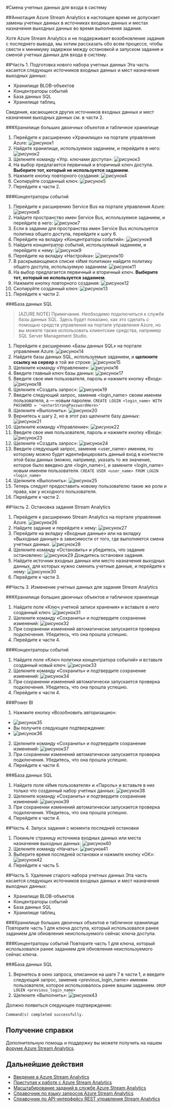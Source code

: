 <properties 
	pageTitle="Stream Analytics: смена учетных данных для источников входных данных и мест назначения выходных данных | Microsoft Azure" 
	description="Информация о том, как обновить учетные данные для источников входных данных и мест назначения выходных данных Stream Analytics"
	keywords="учетные данные для входа в систему"
	services="stream-analytics" 
	documentationCenter="" 
	authors="jeffstokes72" 
	manager="jhubbard" 
	editor="cgronlun"/>

<tags 
	ms.service="stream-analytics" 
	ms.devlang="na" 
	ms.topic="article" 
	ms.tgt_pltfrm="na" 
	ms.workload="data-services" 
	ms.date="07/27/2016" 
	ms.author="jeffstok"/>

#Смена учетных данных для входа в систему

##Аннотация
Azure Stream Analytics в настоящее время не допускает замены учетных данных в источниках входных данных и местах назначения выходных данных во время выполнения задания.

Хотя Azure Stream Analytics и не поддерживает возобновление задания с последнего вывода, мы хотим рассказать обо всем процессе, чтобы свести к минимуму задержки между остановкой и запуском задания и сменой учетных данных для входа в систему.

##Часть 1. Подготовка нового набора учетных данных
Эта часть касается следующих источников входных данных и мест назначения выходных данных:

* Хранилище BLOB-объектов
* Концентраторы событий
* База данных SQL
* Хранилище таблиц

Сведения, касающиеся других источников входных данных и мест назначения выходных данных см. в части 2.

###Хранилище больших двоичных объектов и табличное хранилище
1.  Перейдите к расширению «Хранилище» на портале управления Azure: ![рисунок1][graphic1]
2.  Найдите хранилище, используемое заданием, и перейдите в него: ![рисунок2][graphic2]
3.  Щелкните команду «Упр. ключами доступа»: ![рисунок3][graphic3]
4.  На выбор предлагается первичный и вторичный ключ доступа. **Выберите тот, который не используется заданием**.
5.  Нажмите кнопку повторного создания: ![рисунок4][graphic4]
6.  Скопируйте созданный ключ: ![рисунок5][graphic5]
7.  Перейдите к части 2.

###Концентраторы событий
1.  Перейдите к расширению Service Bus на портале управления Azure: ![рисунок6][graphic6]
2.  Найдите пространство имен Service Bus, используемое заданием, и перейдите в него: ![рисунок7][graphic7]
3.  Если в задании для пространства имен Service Bus используется политика общего доступа, перейдите к шагу 6.
4.  Перейдите на вкладку «Концентраторы событий»: ![рисунок8][graphic8]
5.  Найдите концентратор событий, используемый заданием, и перейдите к нему: ![рисунок9][graphic9]
6.  Перейдите на вкладку «Настройка»: ![рисунок10][graphic10]
7.  В раскрывающемся списке «Имя политики» найдите политику общего доступа, используемую заданием: ![рисунок11][graphic11]
8.  На выбор предлагается первичный и вторичный ключ. **Выберите тот, который не используется заданием**.
9.  Нажмите кнопку повторного создания: ![рисунок12][graphic12]
10. Скопируйте созданный ключ: ![рисунок13][graphic13]
11. Перейдите к части 2.

###База данных SQL

>[AZURE.NOTE] Примечание. Необходимо подключиться к службе базы данных SQL. Здесь будет показано, как это сделать с помощью средств управления на портале управления Azure, но вы можете также использовать клиентские средства, например SQL Server Management Studio.

1.  Перейдите к расширению «Базы данных SQL» на портале управления Azure: ![рисунок14][graphic14]
2.  Найдите базы данных SQL, используемые заданием, и **щелкните ссылку на сервер** в той же строке: ![рисунок15][graphic15]
3.  Щелкните команду «Управление»: ![рисунок16][graphic16]
4.  Введите главный ключ базы данных: ![рисунок17][graphic17]
5.  Введите свое имя пользователя, пароль и нажмите кнопку «Вход»: ![рисунок18][graphic18]
6.  Щелкните «Создать запрос»: ![рисунок19][graphic19]
7.  Введите следующий запрос, заменив <login\_name> своим именем пользователя, а <enterStrongPasswordHere> — новым паролем. `CREATE LOGIN <login_name> WITH PASSWORD = '<enterStrongPasswordHere>'`
8.  Щелкните «Выполнить»: ![рисунок20][graphic20]
9.  Вернитесь к шагу 2, но в этот раз щелкните базу данных: ![рисунок21][graphic21]
10. Щелкните команду «Управление»: ![рисунок22][graphic22]
11. Введите свое имя пользователя, пароль и нажмите кнопку «Вход»: ![рисунок23][graphic23]
12. Щелкните «Создать запрос»: ![рисунок24][graphic24]
13. Введите следующий запрос, заменив <user\_name> именем, по которому можно будет идентифицировать данный вход в контексте этой базы данных (можно, например, указать то же значение, которое было введено для <login\_name>), и замените <login\_name> новым именем пользователя. `CREATE USER <user_name> FROM LOGIN <login_name>`
14. Щелкните «Выполнить»: ![рисунок25][graphic25]
15. Теперь следует предоставить новому пользователю такие же роли и права, как у исходного пользователя.
16. Перейдите к части 2.

##Часть 2. Остановка задания Stream Analytics
1.  Перейдите к расширению Stream Analytics на портале управления Azure. ![рисунок26][graphic26]
2.  Найдите задание и перейдите к нему: ![рисунок27][graphic27]
3.  Перейдите на вкладку «Входные данные» или на вкладку «Выходные данные» в зависимости от того, где выполняется смена учетных данных. ![рисунок28][graphic28]
4.  Щелкните команду «Остановить» и убедитесь, что задание остановлено: ![рисунок29][graphic29] Дождитесь остановки задания.
5.  Найдите источник входных данных или место назначения выходных данных, для которых нужно сменить учетные данные, и перейдите к нему: ![рисунок30][graphic30]
6.  Перейдите к части 3.

##Часть 3. Изменение учетных данных для задания Stream Analytics

###Хранилище больших двоичных объектов и табличное хранилище
1.	Найдите поле «Ключ учетной записи хранения» и вставьте в него созданный ключ: ![рисунок31][graphic31]
2.	Щелкните команду «Сохранить» и подтвердите сохранение изменений: ![рисунок32][graphic32]
3.	При сохранении изменений автоматически запускается проверка подключения. Убедитесь, что она прошла успешно.
4.	Перейдите к части 4.

###Концентраторы событий
1.	Найдите поле «Ключ политики концентратора событий» и вставьте созданный новый ключ: ![рисунок33][graphic33]
2.	Щелкните команду «Сохранить» и подтвердите сохранение изменений: ![рисунок34][graphic34]
3.	При сохранении изменений автоматически запускается проверка подключения. Убедитесь, что она прошла успешно.
4.	Перейдите к части 4.

###Power BI
1.	Нажмите кнопку «Возобновить авторизацию»:
* ![рисунок35][graphic35]
* Вы получите следующее подтверждение:
* ![рисунок36][graphic36]
2.	Щелкните команду «Сохранить» и подтвердите сохранение изменений: ![рисунок37][graphic37]
3.	При сохранении изменений автоматически запускается проверка подключения. Убедитесь, что она прошла успешно.
4.	Перейдите к части 4.

###База данных SQL
1.	Найдите поля «Имя пользователя» и «Пароль» и вставьте в них только что созданный набор учетных данных: ![рисунок38][graphic38]
2.	Щелкните команду «Сохранить» и подтвердите сохранение изменений: ![рисунок39][graphic39]
3.	При сохранении изменений автоматически запускается проверка подключения. Убедитесь, что она прошла успешно.
4.	Перейдите к части 4.

##Часть 4. Запуск задания с момента последней остановки
1.	Покиньте страницу источника входных данных или места назначения выходных данных: ![рисунок40][graphic40]
2.	Щелкните команду «Начать»: ![рисунок41][graphic41]
3.	Выберите время последней остановки и нажмите кнопку «ОК»: ![рисунок42][graphic42]
4.	Перейдите к часть 5.

##Часть 5. Удаление старого набора учетных данных
Эта часть касается следующих источников входных данных и мест назначения выходных данных:
* Хранилище BLOB-объектов
* Концентраторы событий
* База данных SQL
* Хранилище таблиц

###Хранилище больших двоичных объектов и табличное хранилище
Повторите часть 1 для ключа доступа, который использовался ранее заданием для обновления неиспользуемого сейчас ключа доступа.

###Концентраторы событий
Повторите часть 1 для ключа, который использовался ранее заданием для обновления неиспользуемого сейчас ключа.

###База данных SQL
1.	Вернитесь в окно запроса, описанное на шаге 7 в части 1, и введите следующий запрос, заменив <previous\_login\_name> именем пользователя, которое использовалось ранее вашим заданием. `DROP LOGIN <previous_login_name>`
2.	Щелкните «Выполнить»: ![рисунок43][graphic43]

Должно появиться следующее подтверждение:

	Command(s) completed successfully.

## Получение справки
Дополнительную помощь и поддержку вы можете получить на нашем [форуме Azure Stream Analytics](https://social.msdn.microsoft.com/Forums/ru-RU/home?forum=AzureStreamAnalytics).

## Дальнейшие действия

- [Введение в Azure Stream Analytics](stream-analytics-introduction.md)
- [Приступая к работе с Azure Stream Analytics](stream-analytics-get-started.md)
- [Масштабирование заданий в службе Azure Stream Analytics](stream-analytics-scale-jobs.md)
- [Справочник по языку запросов Azure Stream Analytics](https://msdn.microsoft.com/library/azure/dn834998.aspx)
- [Справочник по API-интерфейсу REST управления Stream Analytics](https://msdn.microsoft.com/library/azure/dn835031.aspx)


[graphic1]: ./media/stream-analytics-login-credentials-inputs-outputs/1-stream-analytics-login-credentials-inputs-outputs.png
[graphic2]: ./media/stream-analytics-login-credentials-inputs-outputs/2-stream-analytics-login-credentials-inputs-outputs.png
[graphic3]: ./media/stream-analytics-login-credentials-inputs-outputs/3-stream-analytics-login-credentials-inputs-outputs.png
[graphic4]: ./media/stream-analytics-login-credentials-inputs-outputs/4-stream-analytics-login-credentials-inputs-outputs.png
[graphic5]: ./media/stream-analytics-login-credentials-inputs-outputs/5-stream-analytics-login-credentials-inputs-outputs.png
[graphic6]: ./media/stream-analytics-login-credentials-inputs-outputs/6-stream-analytics-login-credentials-inputs-outputs.png
[graphic7]: ./media/stream-analytics-login-credentials-inputs-outputs/7-stream-analytics-login-credentials-inputs-outputs.png
[graphic8]: ./media/stream-analytics-login-credentials-inputs-outputs/8-stream-analytics-login-credentials-inputs-outputs.png
[graphic9]: ./media/stream-analytics-login-credentials-inputs-outputs/9-stream-analytics-login-credentials-inputs-outputs.png
[graphic10]: ./media/stream-analytics-login-credentials-inputs-outputs/10-stream-analytics-login-credentials-inputs-outputs.png
[graphic11]: ./media/stream-analytics-login-credentials-inputs-outputs/11-stream-analytics-login-credentials-inputs-outputs.png
[graphic12]: ./media/stream-analytics-login-credentials-inputs-outputs/12-stream-analytics-login-credentials-inputs-outputs.png
[graphic13]: ./media/stream-analytics-login-credentials-inputs-outputs/13-stream-analytics-login-credentials-inputs-outputs.png
[graphic14]: ./media/stream-analytics-login-credentials-inputs-outputs/14-stream-analytics-login-credentials-inputs-outputs.png
[graphic15]: ./media/stream-analytics-login-credentials-inputs-outputs/15-stream-analytics-login-credentials-inputs-outputs.png
[graphic16]: ./media/stream-analytics-login-credentials-inputs-outputs/16-stream-analytics-login-credentials-inputs-outputs.png
[graphic17]: ./media/stream-analytics-login-credentials-inputs-outputs/17-stream-analytics-login-credentials-inputs-outputs.png
[graphic18]: ./media/stream-analytics-login-credentials-inputs-outputs/18-stream-analytics-login-credentials-inputs-outputs.png
[graphic19]: ./media/stream-analytics-login-credentials-inputs-outputs/19-stream-analytics-login-credentials-inputs-outputs.png
[graphic20]: ./media/stream-analytics-login-credentials-inputs-outputs/20-stream-analytics-login-credentials-inputs-outputs.png
[graphic21]: ./media/stream-analytics-login-credentials-inputs-outputs/21-stream-analytics-login-credentials-inputs-outputs.png
[graphic22]: ./media/stream-analytics-login-credentials-inputs-outputs/22-stream-analytics-login-credentials-inputs-outputs.png
[graphic23]: ./media/stream-analytics-login-credentials-inputs-outputs/23-stream-analytics-login-credentials-inputs-outputs.png
[graphic24]: ./media/stream-analytics-login-credentials-inputs-outputs/24-stream-analytics-login-credentials-inputs-outputs.png
[graphic25]: ./media/stream-analytics-login-credentials-inputs-outputs/25-stream-analytics-login-credentials-inputs-outputs.png
[graphic26]: ./media/stream-analytics-login-credentials-inputs-outputs/26-stream-analytics-login-credentials-inputs-outputs.png
[graphic27]: ./media/stream-analytics-login-credentials-inputs-outputs/27-stream-analytics-login-credentials-inputs-outputs.png
[graphic28]: ./media/stream-analytics-login-credentials-inputs-outputs/28-stream-analytics-login-credentials-inputs-outputs.png
[graphic29]: ./media/stream-analytics-login-credentials-inputs-outputs/29-stream-analytics-login-credentials-inputs-outputs.png
[graphic30]: ./media/stream-analytics-login-credentials-inputs-outputs/30-stream-analytics-login-credentials-inputs-outputs.png
[graphic31]: ./media/stream-analytics-login-credentials-inputs-outputs/31-stream-analytics-login-credentials-inputs-outputs.png
[graphic32]: ./media/stream-analytics-login-credentials-inputs-outputs/32-stream-analytics-login-credentials-inputs-outputs.png
[graphic33]: ./media/stream-analytics-login-credentials-inputs-outputs/33-stream-analytics-login-credentials-inputs-outputs.png
[graphic34]: ./media/stream-analytics-login-credentials-inputs-outputs/34-stream-analytics-login-credentials-inputs-outputs.png
[graphic35]: ./media/stream-analytics-login-credentials-inputs-outputs/35-stream-analytics-login-credentials-inputs-outputs.png
[graphic36]: ./media/stream-analytics-login-credentials-inputs-outputs/36-stream-analytics-login-credentials-inputs-outputs.png
[graphic37]: ./media/stream-analytics-login-credentials-inputs-outputs/37-stream-analytics-login-credentials-inputs-outputs.png
[graphic38]: ./media/stream-analytics-login-credentials-inputs-outputs/38-stream-analytics-login-credentials-inputs-outputs.png
[graphic39]: ./media/stream-analytics-login-credentials-inputs-outputs/39-stream-analytics-login-credentials-inputs-outputs.png
[graphic40]: ./media/stream-analytics-login-credentials-inputs-outputs/40-stream-analytics-login-credentials-inputs-outputs.png
[graphic41]: ./media/stream-analytics-login-credentials-inputs-outputs/41-stream-analytics-login-credentials-inputs-outputs.png
[graphic42]: ./media/stream-analytics-login-credentials-inputs-outputs/42-stream-analytics-login-credentials-inputs-outputs.png
[graphic43]: ./media/stream-analytics-login-credentials-inputs-outputs/43-stream-analytics-login-credentials-inputs-outputs.png
 

<!---HONumber=AcomDC_0921_2016-->